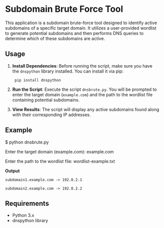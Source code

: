 # Subdomain Brute Force Tool

This application is a subdomain brute-force tool designed to identify active subdomains of a specific target domain. It utilizes a user-provided wordlist to generate potential subdomains and then performs DNS queries to determine which of these subdomains are active. 

## Usage

1. **Install Dependencies**: Before running the script, make sure you have the `dnspython` library installed. You can install it via pip:
   
   ```
    pip install dnspython
   ```
   
2. **Run the Script**: Execute the script `dnsbrute.py`. You will be prompted to enter the target domain (`example.com`) and the path to the wordlist file containing potential subdomains.

3. **View Results**: The script will display any active subdomains found along with their corresponding IP addresses.

## Example

$ python dnsbrute.py

Enter the target domain (example.com): example.com

Enter the path to the wordlist file: wordlist-example.txt

**Output**
```
subdomain1.example.com -> 192.0.2.1

subdomain2.example.com -> 192.0.2.2
```

## Requirements

- Python 3.x
- dnspython library
